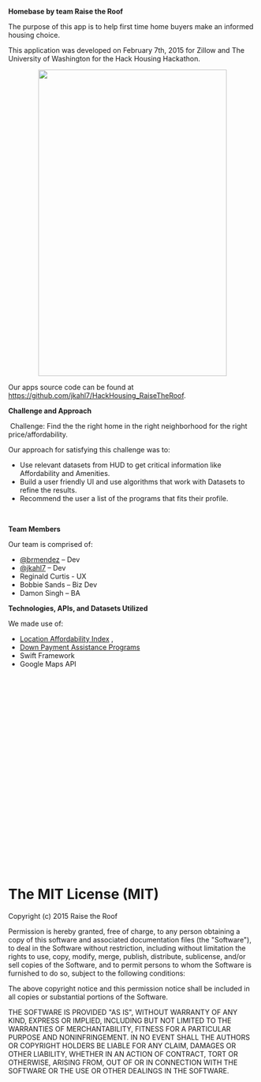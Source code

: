 <html>
	<head>
		<title></title>
	</head>
	<body>
		<p>
			<strong>Homebase by team Raise the Roof </strong></p>
		<p>
			The purpose of this app is to help first time home buyers make an informed housing choice.</p>
		<p>
			This application was developed on February 7th, 2015 for Zillow and The University of Washington for the Hack Housing Hackathon.</p>
		<p align="center">
			<img height="622" src="file:///C:/Users/Damon/AppData/Local/Temp/msohtmlclip1/01/clip_image001.png" width="382" /></p>
		<p>
			Our apps source code can be found at <a href="https://github.com/jkahl7/HackHousing_RaiseTheRoof">https://github.com/jkahl7/HackHousing_RaiseTheRoof</a>.</p>
		<p>
			<strong>Challenge and Approach</strong></p>
		<p>
			&nbsp;Challenge: Find the the right home in the right neighborhood for the right price/affordability.</p>
		<p>
			Our approach for satisfying this challenge was to:</p>
		<ul>
			<li>
				Use relevant datasets from HUD to get critical information like Affordability and Amenities.</li>
			<li>
				Build a user friendly UI and use algorithms that work with Datasets to refine the results.</li>
			<li>
				Recommend the user a list of the programs that fits their profile.</li>
		</ul>
		<p>
			&nbsp;</p>
		<p>
			<strong>Team Members</strong></p>
		<p>
			Our team is comprised of:</p>
		<ul>
			<li>
				<a href="https://github.com/brmendez">@brmendez</a> &ndash; Dev</li>
			<li>
				<a href="https://github.com/jkahl7">@jkahl7</a> &ndash; Dev</li>
			<li>
				Reginald Curtis - UX</li>
			<li>
				Bobbie Sands &ndash; Biz Dev</li>
			<li>
				Damon Singh &ndash; BA</li>
		</ul>
		<p>
			<strong>Technologies, APIs, and Datasets Utilized</strong></p>
		<p>
			We made use of:</p>
		<ul>
			<li>
				<a href="http://zillowhack.hud.opendata.arcgis.com/datasets/27b53ea69f98474eb002ac3b9c6b51eb_0">Location Affordability Index</a> ,</li>
			<li>
				<a href="http://www.google.com/url?q=http%3A%2F%2Fwww.wshfc.org%2Fbuyers%2Fdownpayment.htm&amp;sa=D&amp;sntz=1&amp;usg=AFQjCNFla3pEZXT5xiqfe6AYceA8PHyVFQ">Down Payment Assistance Programs</a></li>
			<li>
				Swift Framework</li>
			<li>
				Google Maps API</li>
		</ul>
		<p>
			&nbsp;</p>
		<p>
			&nbsp;</p>
		<p>
			&nbsp;</p>
		<p>
			&nbsp;</p>
		<p>
			&nbsp;</p>
		<p>
			&nbsp;</p>
		<p>
			&nbsp;</p>
		<p>
			&nbsp;</p>
		<p>
			&nbsp;</p>
		<p>
			&nbsp;</p>
		<p>
			&nbsp;</p>
		<p>
			&nbsp;</p>
		<p>
			&nbsp;</p>
		<h1>
			The MIT License (MIT)</h1>
		<p>
			Copyright (c) 2015 Raise the Roof</p>
		<p>
			Permission is hereby granted, free of charge, to any person obtaining a copy of this software and associated documentation files (the &quot;Software&quot;), to deal in the Software without restriction, including without limitation the rights to use, copy, modify, merge, publish, distribute, sublicense, and/or sell copies of the Software, and to permit persons to whom the Software is furnished to do so, subject to the following conditions:</p>
		<p>
			The above copyright notice and this permission notice shall be included in all copies or substantial portions of the Software.</p>
		<p>
			THE SOFTWARE IS PROVIDED &quot;AS IS&quot;, WITHOUT WARRANTY OF ANY KIND, EXPRESS OR IMPLIED, INCLUDING BUT NOT LIMITED TO THE WARRANTIES OF MERCHANTABILITY, FITNESS FOR A PARTICULAR PURPOSE AND NONINFRINGEMENT. IN NO EVENT SHALL THE AUTHORS OR COPYRIGHT HOLDERS BE LIABLE FOR ANY CLAIM, DAMAGES OR OTHER LIABILITY, WHETHER IN AN ACTION OF CONTRACT, TORT OR OTHERWISE, ARISING FROM, OUT OF OR IN CONNECTION WITH THE SOFTWARE OR THE USE OR OTHER DEALINGS IN THE SOFTWARE.</p>
		<p>
			&nbsp;</p>
	</body>
</html>
